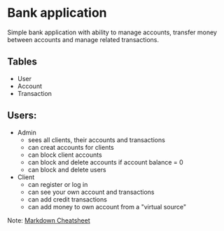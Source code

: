 # Bank application
Simple bank application with ability to manage accounts, transfer money between accounts and manage related transactions.

## Tables
- User
- Account
- Transaction

## Users:
- Admin
  - sees all clients, their accounts and transactions
  - can creat accounts for clients
  - can block client accounts
  - can block and delete accounts if account balance = 0
  - can block and delete users
- Client
  - can register or log in
  - can see your own account and transactions
  - can add credit transactions
  - can add money to own account from a "virtual source"

Note: [Markdown Cheatsheet](https://github.com/adam-p/markdown-here/wiki/Markdown-Cheatsheet)